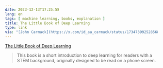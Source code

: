 ```yaml
---
date: 2023-12-13T17:25:58
lang: en
tags: [ machine learning, books, explanation ]
title: The Little Book of Deep Learning
type: link
via: "[John Carmack](https://x.com/id_aa_carmack/status/1734739925285687764)"
---
```


[The Little Book of Deep Learning](https://fleuret.org/francois/lbdl.html)

> This book is a short introduction to deep learning for readers with a STEM background, originally designed to be read on a phone screen.
